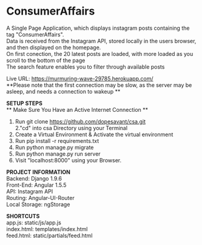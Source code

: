 # ConsumerAffairs
A Single Page Application, which displays instagram posts containing the tag "ConsumerAffairs". <br/>
Data is received from the Instagram API, stored locally in the users browser, and then displayed on the homepage.<br/>
On first conection, the 20 latest posts are loaded, with more loaded as you scroll to the bottom of the page <br/>
The search feature enables you to filter through available posts <br/>


Live URL:  https://murmuring-wave-29785.herokuapp.com/ <br/> 
**Please note that the first connection may be slow, as the server may be asleep, and needs a connection to wakeup ** <br/>

<b> SETUP STEPS </b> <br/>
** Make Sure You Have an Active Internet Connection ** <br/>
1. Run git clone https://github.com/dopesavant/csa.git <br/>
2."cd" into csa Directory using your Terminal <br/>
3. Create a Virtual Environment & Activate the virtual environment <br/>
4. Run pip install -r requirements.txt <br/>
5. Run python manage.py migrate <br/>
6. Run python manage.py run server <br/>
7. Visit "localhost:8000" using your Browser. <br/>


<b> PROJECT INFORMATION</b> <br/>
Backend: Django 1.9.6 <br/>
Front-End: Angular 1.5.5 <br/>
API: Instagram API <br/>
Routing: Angular-UI-Router<br/>
Local Storage: ngStorage <br/>



<b> SHORTCUTS </b> <br/>
app.js:   static/js/app.js <br/>
index.html: templates/index.html <br/>
feed.html:  static/partials/feed.html <br/>


